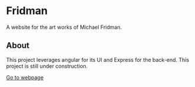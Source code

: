 # Fridman
A website for the art works of Michael Fridman.
## About
This project leverages angular for its UI and Express for the back-end.
This project is still under construction.

[Go to webpage](http://34.90.172.188:3000/)

